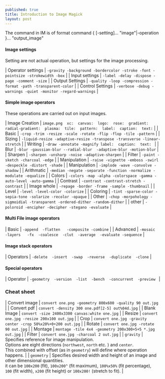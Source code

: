 ```yaml
---
published: true
title: Introduction to Image Magick
layout: post
---
```

The command in IM is of format
command { [-setting]... "image"|-operation }... "output_image"

#### Image settings

Setting are not actual operation, but settings for the image processing. 

| Operator settings | `-gravity -background -bordercolor -stroke -font -pointsize -strokewidth -box`  |
| Input settings | `-label -delay -dispose -page -comment -size` | 
| Output Settings | `-quality -loop -compression -format -path -transparent-color` | 
| Control Settings | `-verbose -debug -warnings -quiet -monitor -regard-warnings` |

#### Simple image operators

These operations are carried out on input images.

| Image Creation | `image.png  xc:  canvas:  logo:  rose:  gradient:  radial-gradient:  plasma:  tile:  pattern:  label:  caption:  text:` |
| Basic | `-crop -trim -resize -scale -rotate -flip -flop -tile -pattern` |
| Sizing | `-liquid-resize -adaptive-resize -transpose -transverse -linear-stretch` |
| Writing | `-draw -annotate -magnify label:  caption:  text: `  |
| Blur | `-blur -gaussian-blur --radial-blur  -adaptive-blur -motion-blur`  |
| Sharpen | `-sharpen -unsharp -noise -adaptive-sharpen` |
| Filter | `-paint -sketch -charcoal -edge`  |
| Manipulation | `-raise -vignette -emboss -swirl -despeckle -distort -shade`  |
| Manipulation | `-implode -wave -convolve -shadow`  |
| Arithmatic | `-median -negate -separate -function -normalize -modulate -equalize`  |
| Colors | `-colors -map -alpha -colorspace -gamma -auto-level -auto-gamma`  |
| Contrast | `-contrast -contrast-stretch -contrast`  |
| Image whole | `-repage -border -frame -sample -thumbnail`  |
| Level | `-level -level-color -colorize`  |
| Coloring | `-tint -sparse-color -sepia-tone -solarize -recolor -opaque`  |
| Other | `-chop -morpohology -sigmoidial -transparent -ordered-dither -random-dither`  |
| other | `-poloroid -encipher -decipher -stegano -evaluate`  |

#### Multi File image operators

| Basic | `-append  -flatten   -composite -combine` |
| Advanced | `-mosaic  -layers   -fx  -coalesce  -clut  -average  -evaluate -sequence` |

#### Image stack operators

| Operators | `-delete  -insert  -swap  -reverse  -duplicate  -clone` |

#### Special operators

| Operator | `-geometry  -version  -list  -bench  -concurrent  -preview ` |

### Cheat sheet

| Convert image | `convert one.png -geometry 800x600 -quality 90 out.jpg` |
| Convert pdf | `convert -density 300 one.pdf[2-5] out%04d.jpg` |
| Blank Image | `convert -size 2400x3300 canvas:white one.jpg` |
| Resize | `convert one.jpg -resize 200x100 out.jpg` |
| Crop | `convert one.jpg -gravity center -crop 50%x20%+0+200 out.jpg` |
| Rotate | `convert one.jpg -rotate 90 out.jpg` |
| Montage | `montage -tile 4x4 -geometry 200x300+5+5 *.jpg out.jpg` |
| Filter | `convert one.jpg -charcoal 2 out.jpg` |
| `gravity` | Specifies reference for image manipulation. <br /> Options are eight directions (`northwest`, `north` etc. ) and `center`. <br /> This combined with offset (as in `geometry`) will define where operation happens. |
| `geometry` | Specifies desired width and height of an image and other dimensional quantities. <br /> it can be `100x200` (fit), `100x200^` (fit maximum), `100%x50%` (fit percentage), <br /> `100` (fit width), `x200` (fit height) or `100x200!` (stretch to fit). |